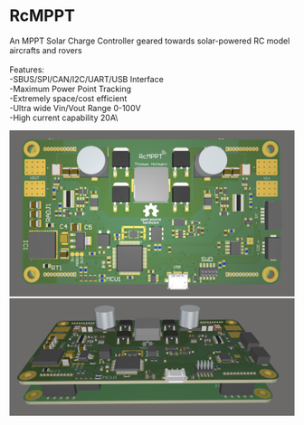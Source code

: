 # RcMPPT
An MPPT Solar Charge Controller geared towards solar-powered RC model aircrafts and rovers\
\
Features:\
-SBUS/SPI/CAN/I2C/UART/USB Interface\
-Maximum Power Point Tracking\
-Extremely space/cost efficient\
-Ultra wide Vin/Vout Range 0-100V\
-High current capability 20A\

![Top View of MBA Prototype](https://github.com/ThoMint/RcMPPT/blob/master/PR/3D-Top.jpg)\
![Side View of MBA Prototype](https://github.com/ThoMint/RcMPPT/blob/master/PR/3D-Side.jpg)
